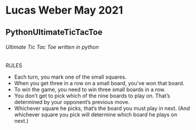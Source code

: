 # Lucas Weber May 2021
## PythonUltimateTicTacToe
###### Ultimate Tic Tac Toe written in python
RULES
- Each turn, you mark one of the small squares.
- When you get three in a row on a small board, you’ve won that board.
- To win the game, you need to win three small boards in a row.
- You don’t get to pick which of the nine boards to play on. That’s determined by your opponent’s previous move.
- Whichever square he picks, that’s the board you must play in next. (And whichever square you pick will determine which board he plays on next.)
